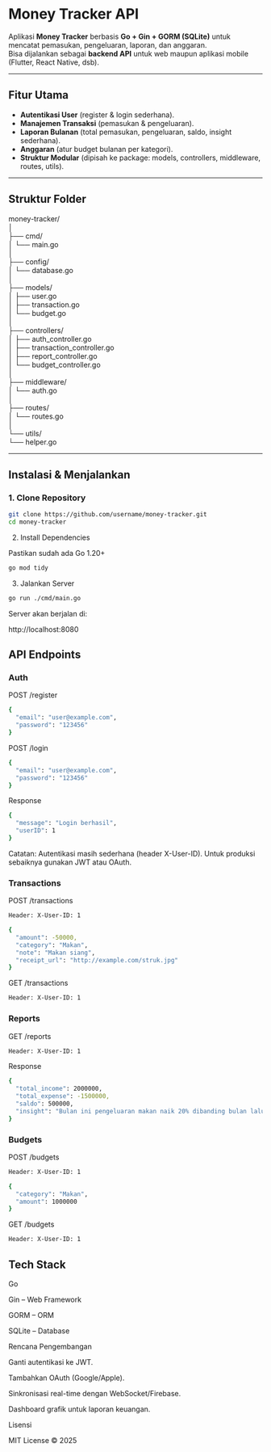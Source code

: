 # Money Tracker API

Aplikasi **Money Tracker** berbasis **Go + Gin + GORM (SQLite)** untuk mencatat pemasukan, pengeluaran, laporan, dan anggaran.  
Bisa dijalankan sebagai **backend API** untuk web maupun aplikasi mobile (Flutter, React Native, dsb).  

---

## Fitur Utama
- **Autentikasi User** (register & login sederhana).
- **Manajemen Transaksi** (pemasukan & pengeluaran).
- **Laporan Bulanan** (total pemasukan, pengeluaran, saldo, insight sederhana).
- **Anggaran** (atur budget bulanan per kategori).
- **Struktur Modular** (dipisah ke package: models, controllers, middleware, routes, utils).

---

## Struktur Folder
money-tracker/  
│  
├── cmd/  
│ └── main.go  
│  
├── config/  
│ └── database.go  
│  
├── models/  
│ ├── user.go  
│ ├── transaction.go  
│ └── budget.go  
│  
├── controllers/  
│ ├── auth_controller.go  
│ ├── transaction_controller.go  
│ ├── report_controller.go  
│ └── budget_controller.go  
│  
├── middleware/  
│ └── auth.go  
│  
├── routes/  
│ └── routes.go  
│  
└── utils/  
└── helper.go  


---

## Instalasi & Menjalankan

### 1. Clone Repository
```bash
git clone https://github.com/username/money-tracker.git
cd money-tracker
```

2. Install Dependencies

Pastikan sudah ada Go 1.20+
```bash
go mod tidy
```

3. Jalankan Server
```bash
go run ./cmd/main.go
```

Server akan berjalan di:

http://localhost:8080

## API Endpoints
### Auth

POST /register
```bash
{
  "email": "user@example.com",
  "password": "123456"
}
```

POST /login
```bash
{
  "email": "user@example.com",
  "password": "123456"
}
```

Response
```bash
{
  "message": "Login berhasil",
  "userID": 1
}
```
Catatan: Autentikasi masih sederhana (header X-User-ID).
Untuk produksi sebaiknya gunakan JWT atau OAuth.

### Transactions

POST /transactions

```bash
Header: X-User-ID: 1

{
  "amount": -50000,
  "category": "Makan",
  "note": "Makan siang",
  "receipt_url": "http://example.com/struk.jpg"
}
```

GET /transactions
```bash
Header: X-User-ID: 1
```
### Reports

GET /reports
```bash
Header: X-User-ID: 1
```
Response
```bash
{
  "total_income": 2000000,
  "total_expense": -1500000,
  "saldo": 500000,
  "insight": "Bulan ini pengeluaran makan naik 20% dibanding bulan lalu."
}
```
### Budgets

POST /budgets
```bash
Header: X-User-ID: 1

{
  "category": "Makan",
  "amount": 1000000
}
```

GET /budgets
```bash
Header: X-User-ID: 1
```

## Tech Stack

Go

Gin
 – Web Framework

GORM
 – ORM

SQLite
 – Database

Rencana Pengembangan

 Ganti autentikasi ke JWT.

 Tambahkan OAuth (Google/Apple).

 Sinkronisasi real-time dengan WebSocket/Firebase.

 Dashboard grafik untuk laporan keuangan.

Lisensi

MIT License © 2025
